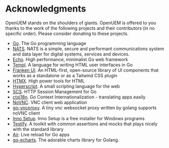 # Acknowledgments

OpenUEM stands on the shoulders of giants. OpenUEM is offered to you thanks to the work of the following projects and their contributors (in no specific order). Please consider donating to these projects.

- [Go](https://github.com/golang/go). The Go programming language
- [NATS](https://github.com/nats-io). NATS is a simple, secure and performant communications system and data layer for digital systems, services and devices.
- [Echo](https://github.com/labstack/echo). High performance, minimalist Go web framework
- [Templ](https://github.com/a-h/templ). A language for writing HTML user interfaces in Go
- [Franken UI](https://github.com/franken-ui). An HTML-first, open-source library of UI components that works as a standalone or as a Tailwind CSS plugin
- [HTMX](https://github.com/bigskysoftware/htmx). High power tools for HTML
- [Hyperscript](https://github.com/bigskysoftware/_hyperscript). A small scripting language for the web
- [SCS](https://github.com/alexedwards/scs). HTTP Session Management for Go
- [ctxi18n](https://github.com/invopop/ctxi18n). Go Context Internationalization - translating apps easily
- [NoVNC](https://github.com/novnc/noVNC). VNC client web application
- [go-vncproxy](https://github.com/evangwt/go-vncproxy). A tiny vnc websocket proxy written by golang supports noVNC client
- [Inno Setup](https://github.com/jrsoftware/issrc). Inno Setup is a free installer for Windows programs
- [Testify](https://github.com/stretchr/testify). A toolkit with common assertions and mocks that plays nicely with the standard library
- [Air](https://github.com/air-verse/air). Live reload for Go apps
- [go-echarts](https://github.com/go-echarts/go-echarts). The adorable charts library for Golang.
